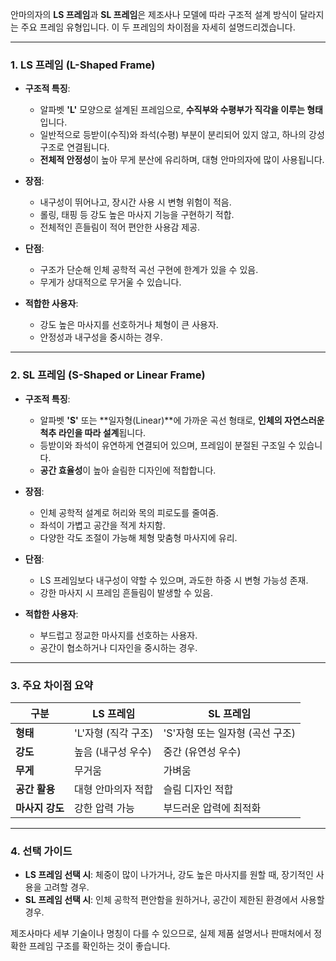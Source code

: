 안마의자의 **LS 프레임**과 **SL 프레임**은 제조사나 모델에 따라 구조적 설계 방식이 달라지는 주요 프레임 유형입니다. 이 두 프레임의 차이점을 자세히 설명드리겠습니다.

---

### **1. LS 프레임 (L-Shaped Frame)**
- **구조적 특징**:  
  - 알파벳 **'L'** 모양으로 설계된 프레임으로, **수직부와 수평부가 직각을 이루는 형태**입니다.  
  - 일반적으로 등받이(수직)와 좌석(수평) 부분이 분리되어 있지 않고, 하나의 강성 구조로 연결됩니다.  
  - **전체적 안정성**이 높아 무게 분산에 유리하며, 대형 안마의자에 많이 사용됩니다.

- **장점**:  
  - 내구성이 뛰어나고, 장시간 사용 시 변형 위험이 적음.  
  - 롤링, 태핑 등 강도 높은 마사지 기능을 구현하기 적합.  
  - 전체적인 흔들림이 적어 편안한 사용감 제공.

- **단점**:  
  - 구조가 단순해 인체 공학적 곡선 구현에 한계가 있을 수 있음.  
  - 무게가 상대적으로 무거울 수 있습니다.

- **적합한 사용자**:  
  - 강도 높은 마사지를 선호하거나 체형이 큰 사용자.  
  - 안정성과 내구성을 중시하는 경우.

---

### **2. SL 프레임 (S-Shaped or Linear Frame)**
- **구조적 특징**:  
  - 알파벳 **'S'** 또는 **일자형(Linear)**에 가까운 곡선 형태로, **인체의 자연스러운 척추 라인을 따라 설계**됩니다.  
  - 등받이와 좌석이 유연하게 연결되어 있으며, 프레임이 분절된 구조일 수 있습니다.  
  - **공간 효율성**이 높아 슬림한 디자인에 적합합니다.

- **장점**:  
  - 인체 공학적 설계로 허리와 목의 피로도를 줄여줌.  
  - 좌석이 가볍고 공간을 적게 차지함.  
  - 다양한 각도 조절이 가능해 체형 맞춤형 마사지에 유리.

- **단점**:  
  - LS 프레임보다 내구성이 약할 수 있으며, 과도한 하중 시 변형 가능성 존재.  
  - 강한 마사지 시 프레임 흔들림이 발생할 수 있음.

- **적합한 사용자**:  
  - 부드럽고 정교한 마사지를 선호하는 사용자.  
  - 공간이 협소하거나 디자인을 중시하는 경우.

---

### **3. 주요 차이점 요약**
| 구분          | LS 프레임                     | SL 프레임                     |
|---------------|-----------------------------|-----------------------------|
| **형태**      | 'L'자형 (직각 구조)         | 'S'자형 또는 일자형 (곡선 구조) |
| **강도**      | 높음 (내구성 우수)          | 중간 (유연성 우수)           |
| **무게**      | 무거움                      | 가벼움                      |
| **공간 활용** | 대형 안마의자 적합          | 슬림 디자인 적합            |
| **마사지 강도**| 강한 압력 가능              | 부드러운 압력에 최적화       |

---

### **4. 선택 가이드**
- **LS 프레임 선택 시**: 체중이 많이 나가거나, 강도 높은 마사지를 원할 때, 장기적인 사용을 고려할 경우.  
- **SL 프레임 선택 시**: 인체 공학적 편안함을 원하거나, 공간이 제한된 환경에서 사용할 경우.  

제조사마다 세부 기술이나 명칭이 다를 수 있으므로, 실제 제품 설명서나 판매처에서 정확한 프레임 구조를 확인하는 것이 좋습니다.